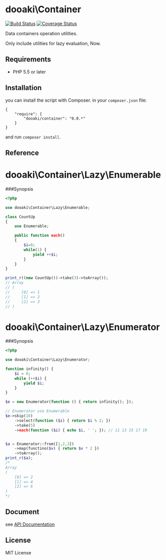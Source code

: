 dooaki\Container
=============

[![Build Status](https://travis-ci.org/do-aki/php-container.svg?branch=master)](https://travis-ci.org/do-aki/php-container)
[![Coverage Status](https://img.shields.io/coveralls/do-aki/php-container.svg)](https://coveralls.io/r/do-aki/php-container?branch=master)

Data containers operation utilities.

Only include utilities for lazy evaluation, Now.

Requirements
-------------
* PHP 5.5 or later

Installation
-------------

you can install the script with Composer.
in your `composer.json` file:
```
{
    "require": {
        "dooaki/container": "0.0.*"
    }
}
```
and run `composer install`.


Reference
-------------

dooaki\Container\Lazy\Enumerable
=============

###Synopsis
```php
<?php

use dooaki\Container\Lazy\Enumerable;

class CountUp
{
    use Enumerable;

    public function each()
    {
        $i=0;
        while(1) {
            yield ++$i;
        }
    }
}

print_r((new CountUp())->take(3)->toArray());
// Array
// (
//     [0] => 1
//     [1] => 2
//     [2] => 3
// )

```

dooaki\Container\Lazy\Enumerator
=============

###Synopsis
```php
<?php

use dooaki\Container\Lazy\Enumerator;

function infinity() {
    $i = 0;
    while (++$i) {
        yield $i;
    }
}

$e = new Enumerator(function () { return infinity(); });

// Enumerator use Enumerable
$e->skip(10)
    ->select(function ($i) { return $i % 2; })
    ->take(5)
    ->each(function ($i) { echo $i, ' '; }); // 11 13 15 17 19


$a = Enumerator::from([1,2,3])
    ->map(functino($v) { return $v * 2 })
    ->toArray();
print_r($a);
/*
Array
(
    [0] => 2
    [1] => 4
    [2] => 6
)
*/

```

Document
------------
see [API Documentation](http://do-aki.github.io/php-container/namespaces/dooaki.Container.Lazy.html)

License
------------
MIT License

